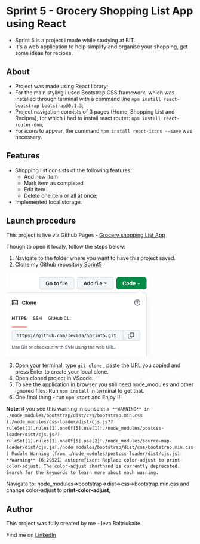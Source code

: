 # Sprint 5 - Grocery Shopping List App using React

- Sprint 5 is a project i made while studying at BIT.
- It's a web application to help simplify and organise your shopping, get some ideas for recipes.

## About

- Project was made using React library;
- For the main styling i used Bootstrap CSS framework, which was installed through terminal with a command line `npm install react-bootstrap bootstrap@5.1.3`;
- Project navigation consists of 3 pages (Home, Shopping List and Recipes), for which i had to install react router: `npm install react-router-dom`;
- For icons to appear, the command `npm install react-icons --save` was necessary.

## Features

- Shopping list consists of the following features:
  - Add new item
  - Mark item as completed
  - Edit item
  - Delete one item or all at once;
- Implemented local storage.

## Launch procedure

This project is live via Github Pages - [Grocery shopping List App](https://ievaba.github.io/Sprint5/)

Though to open it localy, follow the steps below:

1. Navigate to the folder where you want to have this project saved.
2. Clone my Github repository [Sprint5](https://github.com/IevaBa/Sprint5)

![](./src/img/git-clone.png)

3. Open your terminal, type `git clone` , paste the URL you copied and press Enter to create your local clone.
4. Open cloned project in VScode.
5. To see the application in browser you still need node_modules and other ignored files. Run `npm install` in terminal to get that.
6. One final thing - run `npm start` and Enjoy !!!

**Note**: if you see this warning in console: `a **WARNING** in ./node_modules/bootstrap/dist/css/bootstrap.min.css (./node_modules/css-loader/dist/cjs.js??ruleSet[1].rules[1].oneOf[5].use[1]!./node_modules/postcss-loader/dist/cjs.js??ruleSet[1].rules[1].oneOf[5].use[2]!./node_modules/source-map-loader/dist/cjs.js!./node_modules/bootstrap/dist/css/bootstrap.min.css) Module Warning (from ./node_modules/postcss-loader/dist/cjs.js): **Warning** (6:29521) autoprefixer: Replace color-adjust to print-color-adjust. The color-adjust shorthand is currently deprecated. Search for the keywords to learn more about each warning.`

Navigate to: node_modules=>bootstrap=>dist=>css=>bootstrap.min.css and change color-adjust to **print-color-adjust**;

## Author

This project was fully created by me - Ieva Baltriukaite.

Find me on [LinkedIn](https://www.linkedin.com/in/ieva-baltriukaite-59038755/)
